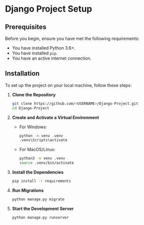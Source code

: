 # Django Project Setup

## Prerequisites

Before you begin, ensure you have met the following requirements:

- You have installed Python 3.6+.
- You have installed `pip`.
- You have an active internet connection.

## Installation

To set up the project on your local machine, follow these steps:

1. **Clone the Repository**

    ```bash
    git clone https://github.com/<USERNAME>/Django-Project.git
    cd Django-Project
    ```

2. **Create and Activate a Virtual Environment**

    - For Windows:

        ```bash
        python -m venv .venv
        .venv\Scripts\activate
        ```

    - For MacOS/Linux:

        ```bash
        python3 -m venv .venv
        source .venv/bin/activate
        ```

3. **Install the Dependencies**

    ```bash
    pip install -r requirements
    ```

4. **Run Migrations**

    ```bash
    python manage.py migrate
    ```

5. **Start the Development Server**

    ```bash
    python manage.py runserver
    ```
